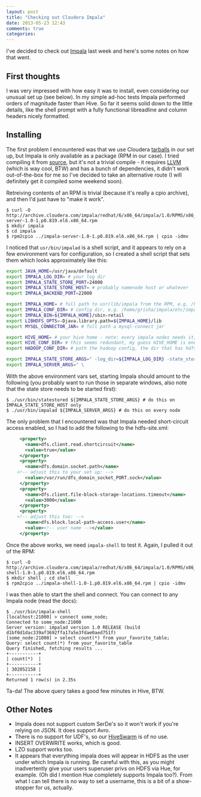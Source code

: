 ```yaml
---
layout: post
title: "Checking out Cloudera Impala"
date: 2013-05-23 12:43
comments: true
categories: 
---
```


I've decided to check out
[Impala](http://blog.cloudera.com/blog/2012/10/cloudera-impala-real-time-queries-in-apache-hadoop-for-real/)
last week and here's some notes on how that went.

## First thoughts

I was very impressed with how easy it was to install, even considering
our unusual set up (see below). In my simple ad-hoc tests Impala
performed orders of magnitude faster than Hive. So far it seems solid
down to the little details, like the shell prompt with a fully
functional libreadline and column headers nicely formatted.

## Installing

The first problem I encountered was that we use Cloudera
[tarballs](http://www.cloudera.com/content/cloudera-content/cloudera-docs/CDHTarballs/3.25.2013/CDH4-Downloadable-Tarballs/CDH4-Downloadable-Tarballs.html)
in our set up, but Impala is only available as a package (RPM in our
case). I tried compiling it from
[source](https://github.com/cloudera/impala), but it's not a trivial
compile - it requires [LLVM](http://llvm.org/) (which is way cool,
BTW) and has a bunch of dependencies, it didn't work out-of-the-box
for me so I've decided to take an alternative route (I will definitely get it compiled some weekend soon). 

Retreiving contents of an RPM is trivial (because it's really a cpio
archive), and then I'd just have to "make it work".

```
$ curl -O http://archive.cloudera.com/impala/redhat/6/x86_64/impala/1.0/RPMS/x86_64/impala-server-1.0-1.p0.819.el6.x86_64.rpm
$ mkdir impala
$ cd impala
$ rpm2cpio ../impala-server-1.0-1.p0.819.el6.x86_64.rpm | cpio -idmv
```

I noticed that `usr/bin/impalad` is a shell script, and it appears to
rely on a few environment vars for configuration, so I created a shell
script that sets them which looks approximately like this:

```sh
export JAVA_HOME=/usr/java/default
export IMPALA_LOG_DIR= # your log dir
export IMPALA_STATE_STORE_PORT=24000
export IMPALA_STATE_STORE_HOST= # probably namenode host or whatever
export IMPALA_BACKEND_PORT=22000

export IMPALA_HOME= # full path to usr/lib/impala from the RPM, e.g. /home/grisha/impala/usr/lib/impala
export IMPALA_CONF_DIR= # config dir, e.g. /home/grisha/impala/etc/impala"
export IMPALA_BIN=${IMPALA_HOME}/sbin-retail
export LIBHDFS_OPTS=-Djava.library.path=${IMPALA_HOME}/lib
export MYSQL_CONNECTOR_JAR= # full path a mysql-connect jar

export HIVE_HOME= # your hive home - note: every impala nodes needs it, just config, not the whole Hive install
export HIVE_CONF_DIR= # this seems redundant, my guess HIVE_HOME is enough, but whatever
export HADOOP_CONF_DIR= # path the hadoop config, the dir that has hdfs-site.xml, etc.

export IMPALA_STATE_STORE_ARGS=" -log_dir=${IMPALA_LOG_DIR} -state_store_port=${IMPALA_STATE_STORE_PORT}"
export IMPALA_SERVER_ARGS=" \                                                                                                                                                                                  -log_dir=${IMPALA_LOG_DIR} \                                                                                                                                                                              -state_store_port=${IMPALA_STATE_STORE_PORT} \                                                                                                                                                            -use_statestore \                                                                                                                                                                                         -state_store_host=${IMPALA_STATE_STORE_HOST} \                                                                                                                                                            -be_port=${IMPALA_BACKEND_PORT}"
```

With the above environment vars set, starting Impala should amount to
the following (you probably want to run those in separate windows, also note that
the state store needs to be started first):

```
$ ./usr/bin/statestored ${IMPALA_STATE_STORE_ARGS} # do this on IMPALA_STATE_STORE_HOST only
$ ./usr/bin/impalad ${IMPALA_SERVER_ARGS} # do this on every node
```

The only problem that I encountered was that Impala needed
short-circuit access enabled, so I had to add the following to the hdfs-site.xml:

```xml
     <property>
       <name>dfs.client.read.shortcircuit</name>
       <value>true</value>
     </property>
     <property>
       <name>dfs.domain.socket.path</name>
    <!-- adjust this to your set up: -->
       <value>/var/run/dfs_domain_socket_PORT.sock</value>
     </property>
     <property>
       <name>dfs.client.file-block-storage-locations.timeout</name>
       <value>3000</value>
     </property>
     <property>
    <!-- adjust this too: -->
       <name>dfs.block.local-path-access.user</name>
       <value><!-- user name --></value>
     </property>
```

Once the above works, we need `impala-shell` to test it. Again, I pulled it out of the RPM:

```
$ curl -O http://archive.cloudera.com/impala/redhat/6/x86_64/impala/1.0/RPMS/x86_64/impala-shell-1.0-1.p0.819.el6.x86_64.rpm
$ mkdir shell ; cd shell
$ rpm2cpio ../impala-shell-1.0-1.p0.819.el6.x86_64.rpm | cpio -idmv
```

I was then able to start the shell and connect. You can connect to any Impala node (read the docs):

```
$ ./usr/bin/impala-shell
[localhost:21000] > connect some_node;
Connected to some_node:21000
Server version: impalad version 1.0 RELEASE (build d1bf0d1dac339af3692ffa17a5e3fdae0aed751f)
[some_node:21000] > select count(*) from your_favorite_table;
Query: select count(*) from your_favorite_table
Query finished, fetching results ...
+-----------+
| count(*)  |
+-----------+
| 302052158 |
+-----------+
Returned 1 row(s) in 2.35s
```

Ta-da! The above query takes a good few minutes in Hive, BTW.

## Other Notes

- Impala does not support custom SerDe's so it won't work if you're relying on JSON. It does support Avro.
- There is no support for UDF's, so our [HiveSwarm](https://github.com/livingsocial/HiveSwarm) is of no use.
- INSERT OVERWRITE works, which is good.
- LZO support works too.
- It appears that everything impala does will appear in HDFS as the
  user under which Impala is running. Be careful with this, as you
  might inadvertently give your users superuser privs on HDFS via Hue,
  for example. (Oh did I mention Hue completely supports Impala
  too?). From what I can tell there is no way to set a username, this
  is a bit of a show-stopper for us, actually.


